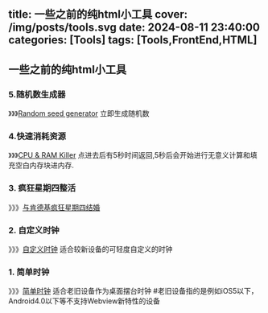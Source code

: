 title: 一些之前的纯html小工具
cover: /img/posts/tools.svg
date: 2024-08-11 23:40:00
categories: [Tools]
tags: [Tools,FrontEnd,HTML]
---

## 一些之前的纯html小工具

### 5.随机数生成器

》》》[Random seed generator](/html/random/)
立即生成随机数

### 4.快速消耗资源

》》》[CPU & RAM Killer](/html/ram/)
点进去后有5秒时间返回,5秒后会开始进行无意义计算和填充空白内存块进内存.

### 3. 疯狂星期四整活

》》》[与肯德基疯狂星期四结婚](/html/wedding/)

### 2. 自定义时钟

》》》[自定义时钟](/html/time/)
适合较新设备的可轻度自定义的时钟


### 1. 简单时钟

》》》[简单时钟](/html/clock/)
适合老旧设备作为桌面摆台时钟
#老旧设备指的是例如iOS5以下，Android4.0以下等不支持Webview新特性的设备

